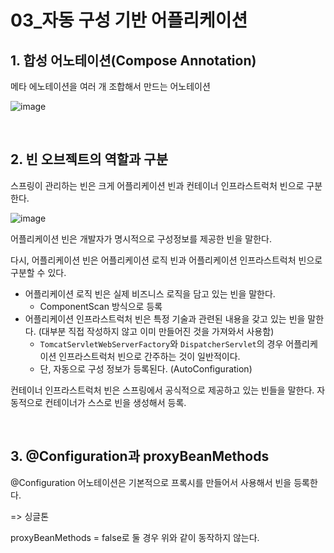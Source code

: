 # 03_자동 구성 기반 어플리케이션



## 1. 합성 어노테이션(Compose Annotation)

메타 에노테이션을 여러 개 조합해서 만드는 어노테이션

![image](https://github.com/siwon-park/BackEnd-Study/assets/93081720/5927a959-67f4-4633-a5a6-dc0725ca68e8)

<br>

## 2. 빈 오브젝트의 역할과 구분

스프링이 관리하는 빈은 크게 어플리케이션 빈과 컨테이너 인프라스트럭처 빈으로 구분한다.

![image](https://github.com/siwon-park/BackEnd-Study/assets/93081720/fe6e5c4e-ce6d-4420-b570-eefb9208bd7d)

어플리케이션 빈은 개발자가 명시적으로 구성정보를 제공한 빈을 말한다.

다시, 어플리케이션 빈은 어플리케이션 로직 빈과 어플리케이션 인프라스트럭처 빈으로 구분할 수 있다.

- 어플리케이션 로직 빈은 실제 비즈니스 로직을 담고 있는 빈을 말한다.
  - ComponentScan 방식으로 등록
- 어플리케이션 인프라스트럭처 빈은 특정 기술과 관련된 내용을 갖고 있는 빈을 말한다. (대부분 직접 작성하지 않고 이미 만들어진 것을 가져와서 사용함)
  - `TomcatServletWebServerFactory`와 `DispatcherServlet`의 경우 어플리케이션 인프라스트럭처 빈으로 간주하는 것이 일반적이다.
  - 단, 자동으로 구성 정보가 등록된다. (AutoConfiguration)

컨테이너 인프라스트럭처 빈은 스프링에서 공식적으로 제공하고 있는 빈들을 말한다. 자동적으로 컨테이너가 스스로 빈을 생성해서 등록.

<br>

## 3. @Configuration과 proxyBeanMethods

@Configuration 어노테이션은 기본적으로 프록시를 만들어서 사용해서 빈을 등록한다.

=> 싱글톤

proxyBeanMethods = false로 둘 경우 위와 같이 동작하지 않는다.



